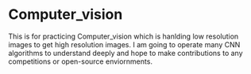 # Computer_vision
This is for practicing Computer_vision which is hanlding low resolution images to get high resolution images.
I am going to operate many CNN algorithms to understand deeply and hope to make contributions to any competitions or open-source enviornments.
